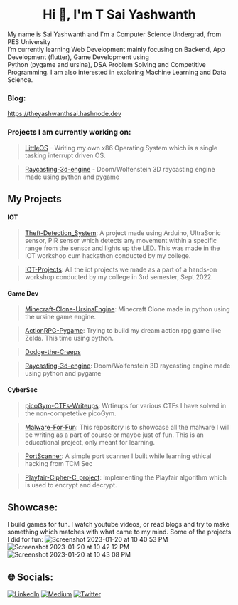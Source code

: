 <h1 align="center">Hi 👋, I'm T Sai Yashwanth</h1>


 My name is Sai Yashwanth and I'm a Computer Science Undergrad, from PES University<br>I’m currently learning Web Development mainly focusing on Backend, App Development (flutter), Game Development using <br>Python (pygame and ursina), DSA Problem Solving and Competitive Programming. I am also interested in exploring Machine Learning and Data Science.

### Blog:
https://theyashwanthsai.hashnode.dev




### Projects I am currently working on:
>[LittleOS](https://github.com/theyashwanthsai/LittleOS) - 
Writing my own x86 Operating System which is a single tasking interrupt driven OS.

>[Raycasting-3d-engine](https://github.com/theyashwanthsai/raycasting-3d-engine) - 
Doom/Wolfenstein 3D raycasting engine made using python and pygame

## My Projects
#### IOT
>[Theft-Detection_System](https://github.com/theyashwanthsai/Theft-Detection_System): A project made using Arduino, UltraSonic sensor, PIR sensor which detects any movement within a specific range from the sensor and lights up the LED. This was made in the IOT workshop cum hackathon conducted by my college.

> [IOT-Projects](https://github.com/theyashwanthsai/IOT-Projects): All the iot projects we made as a part of a hands-on workshop conducted by my college in 3rd semester, Sept 2022.

#### Game Dev
>[Minecraft-Clone-UrsinaEngine](https://github.com/theyashwanthsai/Minecraft-Clone-UrsinaEngine): Minecraft Clone made in python using the ursine game engine.

>[ActionRPG-Pygame](https://github.com/theyashwanthsai/ActionRPG-Pygame): Trying to build my dream action rpg game like Zelda. This time using python.

>[Dodge-the-Creeps](https://github.com/theyashwanthsai/Dodge-the-Creeps)

>[Raycasting-3d-engine](https://github.com/theyashwanthsai/raycasting-3d-engine): 
Doom/Wolfenstein 3D raycasting engine made using python and pygame

#### CyberSec
>[picoGym-CTFs-Writeups](https://github.com/theyashwanthsai/picoGym-CTFs-Writeups): Wrtieups for various CTFs I have solved in the non-competetive picoGym.

>[Malware-For-Fun](https://github.com/theyashwanthsai/Malware-For-Fun): This repository is to showcase all the malware I will be writing as a part of course or maybe just of fun. This is an educational project, only meant for learning.

>[PortScanner](https://github.com/theyashwanthsai/PortScanner): A simple port scanner I built while learning ethical hacking from TCM Sec

>[Playfair-Cipher-C_project](https://github.com/theyashwanthsai/Playfair-Cipher-C_project): Implementing the Playfair algorithm which is used to encrypt and decrypt.

## Showcase:
I build games for fun. I watch youtube videos, or read blogs and try to make something which matches with what came to my mind.
Some of the projects I did for fun:
![Screenshot 2023-01-20 at 10 40 53 PM](https://user-images.githubusercontent.com/68785131/213761405-63c0f8bb-bb80-4671-a021-c8b9287cb0c9.png)
![Screenshot 2023-01-20 at 10 42 12 PM](https://user-images.githubusercontent.com/68785131/213761688-dbe6aec2-24b2-4ade-aa5a-640008db23f7.png)
![Screenshot 2023-01-20 at 10 43 08 PM](https://user-images.githubusercontent.com/68785131/213762215-ea5c596f-113f-4acb-889f-b74b6dbcab32.png)




## 🌐 Socials:
[![LinkedIn](https://img.shields.io/badge/LinkedIn-%230077B5.svg?logo=linkedin&logoColor=white)](https://linkedin.com/in/yashwanth-sai-457aa51b9) [![Medium](https://img.shields.io/badge/Medium-12100E?logo=medium&logoColor=white)](https://medium.com/@theyashwanthsai) [![Twitter](https://img.shields.io/badge/Twitter-%231DA1F2.svg?logo=Twitter&logoColor=white)](https://twitter.com/yashwanthsai29) 

